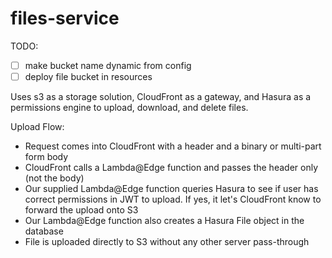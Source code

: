 # files-service

TODO:
- [ ] make bucket name dynamic from config
- [ ] deploy file bucket in resources

Uses s3 as a storage solution, CloudFront as a gateway, and Hasura as a permissions engine to upload, download, and delete files.

Upload Flow:
- Request comes into CloudFront with a header and a binary or multi-part form body
- CloudFront calls a Lambda@Edge function and passes the header only (not the body)
- Our supplied Lambda@Edge function queries Hasura to see if user has correct permissions in JWT to upload. If yes, it let's CloudFront know to forward the upload onto S3
- Our Lambda@Edge function also creates a Hasura File object in the database
- File is uploaded directly to S3 without any other server pass-through
